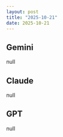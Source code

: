 ```yaml
---
layout: post
title: "2025-10-21"
date: 2025-10-21
---
```


## Gemini

null

## Claude

null

## GPT

null
